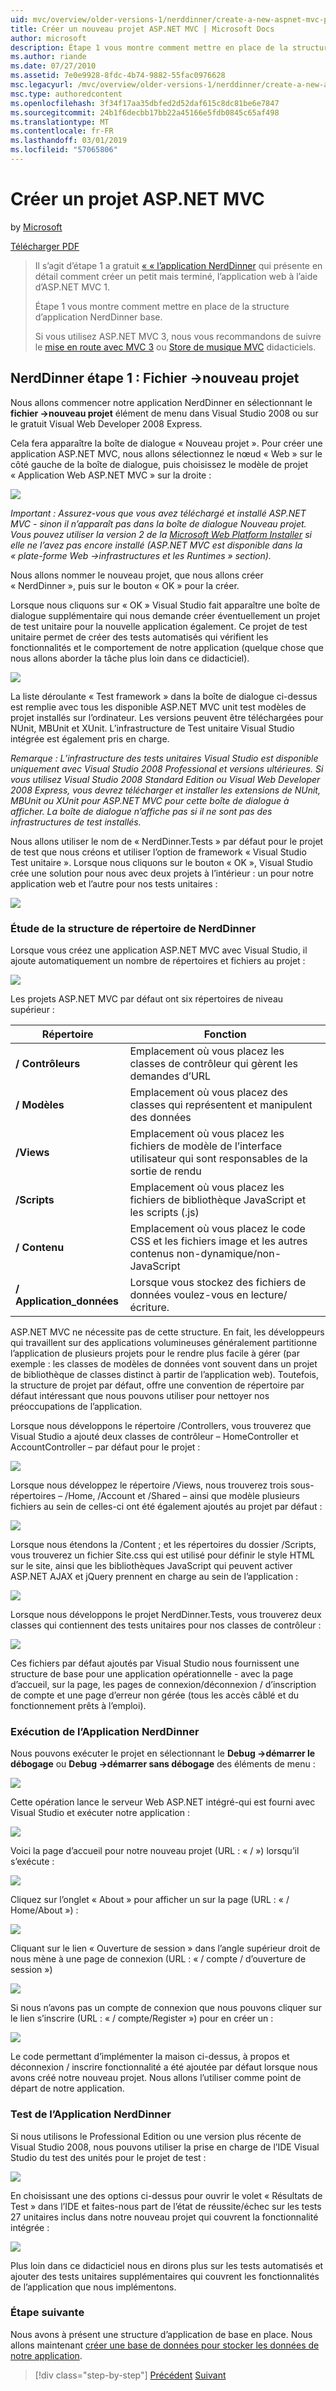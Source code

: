 ```yaml
---
uid: mvc/overview/older-versions-1/nerddinner/create-a-new-aspnet-mvc-project
title: Créer un nouveau projet ASP.NET MVC | Microsoft Docs
author: microsoft
description: Étape 1 vous montre comment mettre en place de la structure d’application NerdDinner base.
ms.author: riande
ms.date: 07/27/2010
ms.assetid: 7e0e9928-8fdc-4b74-9882-55fac0976628
msc.legacyurl: /mvc/overview/older-versions-1/nerddinner/create-a-new-aspnet-mvc-project
msc.type: authoredcontent
ms.openlocfilehash: 3f34f17aa35dbfed2d52daf615c8dc81be6e7847
ms.sourcegitcommit: 24b1f6decbb17bb22a45166e5fdb0845c65af498
ms.translationtype: MT
ms.contentlocale: fr-FR
ms.lasthandoff: 03/01/2019
ms.locfileid: "57065806"
---
```

<a name="create-a-new-aspnet-mvc-project"></a>Créer un projet ASP.NET MVC
====================
by [Microsoft](https://github.com/microsoft)

[Télécharger PDF](http://aspnetmvcbook.s3.amazonaws.com/aspnetmvc-nerdinner_v1.pdf)

> Il s’agit d’étape 1 a gratuit [« « l’application NerdDinner](introducing-the-nerddinner-tutorial.md) qui présente en détail comment créer un petit mais terminé, l’application web à l’aide d’ASP.NET MVC 1.
> 
> Étape 1 vous montre comment mettre en place de la structure d’application NerdDinner base.
> 
> Si vous utilisez ASP.NET MVC 3, nous vous recommandons de suivre le [mise en route avec MVC 3](../../older-versions/getting-started-with-aspnet-mvc3/cs/intro-to-aspnet-mvc-3.md) ou [Store de musique MVC](../../older-versions/mvc-music-store/mvc-music-store-part-1.md) didacticiels.


## <a name="nerddinner-step-1-file-gtnew-project"></a>NerdDinner étape 1 : Fichier -&gt;nouveau projet

Nous allons commencer notre application NerdDinner en sélectionnant le **fichier -&gt;nouveau projet** élément de menu dans Visual Studio 2008 ou sur le gratuit Visual Web Developer 2008 Express.

Cela fera apparaître la boîte de dialogue « Nouveau projet ». Pour créer une application ASP.NET MVC, nous allons sélectionnez le nœud « Web » sur le côté gauche de la boîte de dialogue, puis choisissez le modèle de projet « Application Web ASP.NET MVC » sur la droite :

![](create-a-new-aspnet-mvc-project/_static/image1.png)

*Important : Assurez-vous que vous avez téléchargé et installé ASP.NET MVC - sinon il n’apparaît pas dans la boîte de dialogue Nouveau projet. Vous pouvez utiliser la version 2 de la [Microsoft Web Platform Installer](https://www.microsoft.com/web/downloads/platform.aspx) si elle ne l’avez pas encore installé (ASP.NET MVC est disponible dans la « plate-forme Web -&gt;infrastructures et les Runtimes » section).*

Nous allons nommer le nouveau projet, que nous allons créer « NerdDinner », puis sur le bouton « OK » pour la créer.

Lorsque nous cliquons sur « OK » Visual Studio fait apparaître une boîte de dialogue supplémentaire qui nous demande créer éventuellement un projet de test unitaire pour la nouvelle application également. Ce projet de test unitaire permet de créer des tests automatisés qui vérifient les fonctionnalités et le comportement de notre application (quelque chose que nous allons aborder la tâche plus loin dans ce didacticiel).

![](create-a-new-aspnet-mvc-project/_static/image2.png)

La liste déroulante « Test framework » dans la boîte de dialogue ci-dessus est remplie avec tous les disponible ASP.NET MVC unit test modèles de projet installés sur l’ordinateur. Les versions peuvent être téléchargées pour NUnit, MBUnit et XUnit. L’infrastructure de Test unitaire Visual Studio intégrée est également pris en charge.

*Remarque : L’infrastructure des tests unitaires Visual Studio est disponible uniquement avec Visual Studio 2008 Professional et versions ultérieures. Si vous utilisez Visual Studio 2008 Standard Edition ou Visual Web Developer 2008 Express, vous devrez télécharger et installer les extensions de NUnit, MBUnit ou XUnit pour ASP.NET MVC pour cette boîte de dialogue à afficher. La boîte de dialogue n’affiche pas si il ne sont pas des infrastructures de test installés.*

Nous allons utiliser le nom de « NerdDinner.Tests » par défaut pour le projet de test que nous créons et utiliser l’option de framework « Visual Studio Test unitaire ». Lorsque nous cliquons sur le bouton « OK », Visual Studio crée une solution pour nous avec deux projets à l’intérieur : un pour notre application web et l’autre pour nos tests unitaires :

![](create-a-new-aspnet-mvc-project/_static/image3.png)

### <a name="examining-the-nerddinner-directory-structure"></a>Étude de la structure de répertoire de NerdDinner

Lorsque vous créez une application ASP.NET MVC avec Visual Studio, il ajoute automatiquement un nombre de répertoires et fichiers au projet :

![](create-a-new-aspnet-mvc-project/_static/image4.png)

Les projets ASP.NET MVC par défaut ont six répertoires de niveau supérieur :

| **Répertoire** | **Fonction** |
| --- | --- |
| **/ Contrôleurs** | Emplacement où vous placez les classes de contrôleur qui gèrent les demandes d’URL |
| **/ Modèles** | Emplacement où vous placez des classes qui représentent et manipulent des données |
| **/Views** | Emplacement où vous placez les fichiers de modèle de l’interface utilisateur qui sont responsables de la sortie de rendu |
| **/Scripts** | Emplacement où vous placez les fichiers de bibliothèque JavaScript et les scripts (.js) |
| **/ Contenu** | Emplacement où vous placez le code CSS et les fichiers image et les autres contenus non-dynamique/non-JavaScript |
| **/ Application\_données** | Lorsque vous stockez des fichiers de données voulez-vous en lecture/écriture. |

ASP.NET MVC ne nécessite pas de cette structure. En fait, les développeurs qui travaillent sur des applications volumineuses généralement partitionne l’application de plusieurs projets pour le rendre plus facile à gérer (par exemple : les classes de modèles de données vont souvent dans un projet de bibliothèque de classes distinct à partir de l’application web). Toutefois, la structure de projet par défaut, offre une convention de répertoire par défaut intéressant que nous pouvons utiliser pour nettoyer nos préoccupations de l’application.

Lorsque nous développons le répertoire /Controllers, vous trouverez que Visual Studio a ajouté deux classes de contrôleur – HomeController et AccountController – par défaut pour le projet :

![](create-a-new-aspnet-mvc-project/_static/image5.png)

Lorsque nous développez le répertoire /Views, nous trouverez trois sous-répertoires – /Home, /Account et /Shared – ainsi que modèle plusieurs fichiers au sein de celles-ci ont été également ajoutés au projet par défaut :

![](create-a-new-aspnet-mvc-project/_static/image6.png)

Lorsque nous étendons la /Content ; et les répertoires du dossier /Scripts, vous trouverez un fichier Site.css qui est utilisé pour définir le style HTML sur le site, ainsi que les bibliothèques JavaScript qui peuvent activer ASP.NET AJAX et jQuery prennent en charge au sein de l’application :

![](create-a-new-aspnet-mvc-project/_static/image7.png)

Lorsque nous développons le projet NerdDinner.Tests, vous trouverez deux classes qui contiennent des tests unitaires pour nos classes de contrôleur :

![](create-a-new-aspnet-mvc-project/_static/image8.png)

Ces fichiers par défaut ajoutés par Visual Studio nous fournissent une structure de base pour une application opérationnelle - avec la page d’accueil, sur la page, les pages de connexion/déconnexion / d’inscription de compte et une page d’erreur non gérée (tous les accès câblé et du fonctionnement prêts à l’emploi).

### <a name="running-the-nerddinner-application"></a>Exécution de l’Application NerdDinner

Nous pouvons exécuter le projet en sélectionnant le **Debug -&gt;démarrer le débogage** ou **Debug -&gt;démarrer sans débogage** des éléments de menu :

![](create-a-new-aspnet-mvc-project/_static/image9.png)

Cette opération lance le serveur Web ASP.NET intégré-qui est fourni avec Visual Studio et exécuter notre application :

![](create-a-new-aspnet-mvc-project/_static/image10.png)

Voici la page d’accueil pour notre nouveau projet (URL : « / ») lorsqu’il s’exécute :

![](create-a-new-aspnet-mvc-project/_static/image11.png)

Cliquez sur l’onglet « About » pour afficher un sur la page (URL : « / Home/About ») :

![](create-a-new-aspnet-mvc-project/_static/image12.png)

Cliquant sur le lien « Ouverture de session » dans l’angle supérieur droit de nous mène à une page de connexion (URL : « / compte / d’ouverture de session »)

![](create-a-new-aspnet-mvc-project/_static/image13.png)

Si nous n’avons pas un compte de connexion que nous pouvons cliquer sur le lien s’inscrire (URL : « / compte/Register ») pour en créer un :

![](create-a-new-aspnet-mvc-project/_static/image14.png)

Le code permettant d’implémenter la maison ci-dessus, à propos et déconnexion / inscrire fonctionnalité a été ajoutée par défaut lorsque nous avons créé notre nouveau projet. Nous allons l’utiliser comme point de départ de notre application.

### <a name="testing-the-nerddinner-application"></a>Test de l’Application NerdDinner

Si nous utilisons le Professional Edition ou une version plus récente de Visual Studio 2008, nous pouvons utiliser la prise en charge de l’IDE Visual Studio du test des unités pour le projet de test :

![](create-a-new-aspnet-mvc-project/_static/image15.png)

En choisissant une des options ci-dessus pour ouvrir le volet « Résultats de Test » dans l’IDE et faites-nous part de l’état de réussite/échec sur les tests 27 unitaires inclus dans notre nouveau projet qui couvrent la fonctionnalité intégrée :

![](create-a-new-aspnet-mvc-project/_static/image16.png)

Plus loin dans ce didacticiel nous en dirons plus sur les tests automatisés et ajouter des tests unitaires supplémentaires qui couvrent les fonctionnalités de l’application que nous implémentons.

### <a name="next-step"></a>Étape suivante

Nous avons à présent une structure d’application de base en place. Nous allons maintenant [créer une base de données pour stocker les données de notre application](create-a-database.md).

> [!div class="step-by-step"]
> [Précédent](introducing-the-nerddinner-tutorial.md)
> [Suivant](create-a-database.md)
